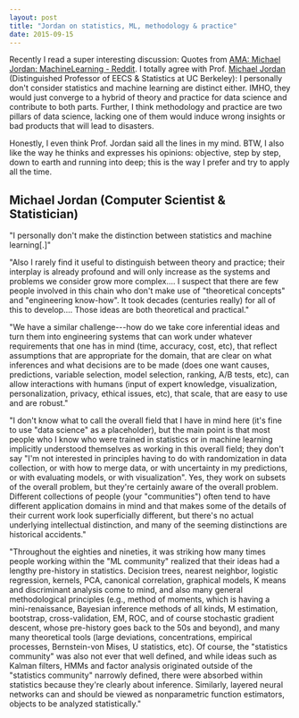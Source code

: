 ```yaml
---
layout: post
title: "Jordan on statistics, ML, methodology & practice"
date: 2015-09-15
---
```


Recently I read a super interesting discussion: Quotes from [AMA: Michael Jordan: MachineLearning - Reddit](http://bit.ly/1NRdaba). I totally agree with Prof. [Michael Jordan](http://www.cs.berkeley.edu/~jordan/) (Distinguished Professor of EECS & Statistics at UC Berkeley): I personally don't consider statistics and machine learning are distinct either. IMHO, they would just converge to a hybrid of theory and practice for data science and contribute to both parts. Further, I think methodology and practice are two pillars of data science, lacking one of them would induce wrong insights or bad products that will lead to disasters.

Honestly, I even think Prof. Jordan said all the lines in my mind. BTW, I also like the way he thinks and expresses his opinions: objective, step by step, down to earth and running into deep; this is the way I prefer and try to apply all the time.

## Michael Jordan (Computer Scientist & Statistician)

"I personally don't make the distinction between statistics and machine learning[.]"

"Also I rarely find it useful to distinguish between theory and practice; their interplay is already profound and will only increase as the systems and problems we consider grow more complex.... I suspect that there are few people involved in this chain who don't make use of "theoretical concepts" and "engineering know-how". It took decades (centuries really) for all of this to develop.... Those ideas are both theoretical and practical."

"We have a similar challenge---how do we take core inferential ideas and turn them into engineering systems that can work under whatever requirements that one has in mind (time, accuracy, cost, etc), that reflect assumptions that are appropriate for the domain, that are clear on what inferences and what decisions are to be made (does one want causes, predictions, variable selection, model selection, ranking, A/B tests, etc), can allow interactions with humans (input of expert knowledge, visualization, personalization, privacy, ethical issues, etc), that scale, that are easy to use and are robust."

"I don't know what to call the overall field that I have in mind here (it's fine to use "data science" as a placeholder), but the main point is that most people who I know who were trained in statistics or in machine learning implicitly understood themselves as working in this overall field; they don't say "I'm not interested in principles having to do with randomization in data collection, or with how to merge data, or with uncertainty in my predictions, or with evaluating models, or with visualization". Yes, they work on subsets of the overall problem, but they're certainly aware of the overall problem. Different collections of people (your "communities") often tend to have different application domains in mind and that makes some of the details of their current work look superficially different, but there's no actual underlying intellectual distinction, and many of the seeming distinctions are historical accidents."

"Throughout the eighties and nineties, it was striking how many times people working within the "ML community" realized that their ideas had a lengthy pre-history in statistics. Decision trees, nearest neighbor, logistic regression, kernels, PCA, canonical correlation, graphical models, K means and discriminant analysis come to mind, and also many general methodological principles (e.g., method of moments, which is having a mini-renaissance, Bayesian inference methods of all kinds, M estimation, bootstrap, cross-validation, EM, ROC, and of course stochastic gradient descent, whose pre-history goes back to the 50s and beyond), and many many theoretical tools (large deviations, concentrations, empirical processes, Bernstein-von Mises, U statistics, etc). Of course, the "statistics community" was also not ever that well defined, and while ideas such as Kalman filters, HMMs and factor analysis originated outside of the "statistics community" narrowly defined, there were absorbed within statistics because they're clearly about inference. Similarly, layered neural networks can and should be viewed as nonparametric function estimators, objects to be analyzed statistically."

